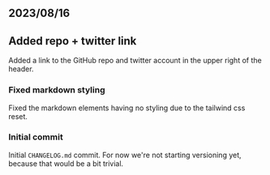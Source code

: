 ## 2023/08/16

## Added repo + twitter link

Added a link to the GitHub repo and twitter account in the upper right of the header.

### Fixed markdown styling

Fixed the markdown elements having no styling due to the tailwind css reset.

### Initial commit

Initial `CHANGELOG.md` commit. For now we're not starting versioning yet, because that would be a bit trivial.
